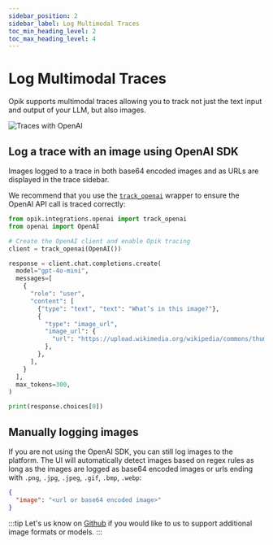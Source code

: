 ```yaml
---
sidebar_position: 2
sidebar_label: Log Multimodal Traces
toc_min_heading_level: 2
toc_max_heading_level: 4
---
```


# Log Multimodal Traces

Opik supports multimodal traces allowing you to track not just the text input and output of your LLM, but also images.

![Traces with OpenAI](/img/tracing/image_trace.png)

## Log a trace with an image using OpenAI SDK

Images logged to a trace in both base64 encoded images and as URLs are displayed in the trace sidebar.

We recommend that you use the [`track_openai`](/python-sdk-reference/integrations/openai/track_openai.html) wrapper to ensure the OpenAI API call is traced correctly:

```python
from opik.integrations.openai import track_openai
from openai import OpenAI

# Create the OpenAI client and enable Opik tracing
client = track_openai(OpenAI())

response = client.chat.completions.create(
  model="gpt-4o-mini",
  messages=[
    {
      "role": "user",
      "content": [
        {"type": "text", "text": "What’s in this image?"},
        {
          "type": "image_url",
          "image_url": {
            "url": "https://upload.wikimedia.org/wikipedia/commons/thumb/d/dd/Gfp-wisconsin-madison-the-nature-boardwalk.jpg/2560px-Gfp-wisconsin-madison-the-nature-boardwalk.jpg",
          },
        },
      ],
    }
  ],
  max_tokens=300,
)

print(response.choices[0])
```

## Manually logging images

If you are not using the OpenAI SDK, you can still log images to the platform. The UI will automatically detect images based on regex rules as long as the images are logged as base64 encoded images or urls ending with `.png`, `.jpg`, `.jpeg`, `.gif`, `.bmp`, `.webp`:

```json
{
  "image": "<url or base64 encoded image>"
}
```

:::tip
Let's us know on [Github](https://github.com/comet-ml/opik/issues/new/choose) if you would like to us to support additional image formats or models.
:::
